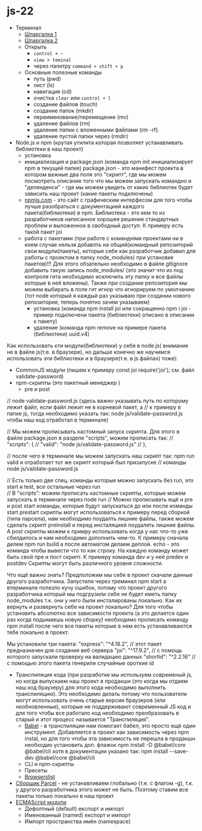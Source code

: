 # js-22

- Терминал
  - [Шпаргалка 1](https://tproger.ru/translations/bash-cheatsheet/)
  - [Шпаргалка 2](https://habr.com/ru/company/ruvds/blog/445270/)
  - Открыть
    - `control + ~`
    - `view > teminal`
    - через палитру `command + shift + p`
  - Основные полезные команды
    - путь (pwd)
    - лист (ls)
    - навигация (cd)
    - очистка `clear` или `control + l`
    - создание файлов (touch)
    - создание папок (mkdir)
    - переименование/перемещение (mv)
    - удаление файлов (rm)
    - удаление папки с вложенными файлами (rm -rf). 
    - удаление пустой папки через (rmdir) 
- Node.js и npm (крутая утилита которая позволяет устанавливать библиотеки в наш проект)
  - установка
  - инициализация и package.json (команда npm init инициализирует npm в текущей папке)
  package.json - это манифест проекта в котором важные два поля это "скрипт", где мы можем посмотреть описание того что мы 
  можем запускать командно и "депенденси" - где мы можем увидеть от каких библиотек будет зависить наш проект (какие пакеты
  подключены)
  - [npmjs.com](https://www.npmjs.com/) - это сайт с графическим интерфесом для того чтобы лучше разобраться с документацией
  каждого пакета(библиотеки) в npm. Библиотека - это кем то из разработчиков написанное хорошее решение стандартных проблем и
  выложенное в свободный доступ. К примеру есть такой пакет joi
  - работа с пакетами (при работе с командніми проектами ни в коем случае нельзя добавлть на общий(командный репозиторий свои
  модули(пакеты), которые себе как разработчик добавил для работы с проектом в папку node_modules) при установке пакетов)!!!
  Для этого обзательно необходимо в файле gitignore добавить такую запись node_modules/ (это значит что из под контроля гита
  необходимо исключить эту папку и все файлы которые в неё вложены). Также при создании репозитория мы можем выбирать в поле
  гит игнор что игнорируем по умолчанию (тот node который я каждый раз указываю при создании нового репозитория, теперь понятно зачем указываем) 
    - установка (команда npm install joi или сокращенно npm i joi - пример подключени пакета (библиотеки) описано в описании к пакету)
    - удаление (команда npm remove на примере пакета (библиотеки) uuid.v4)

Как использовать єти модули(библиотеки) у себя в node.js( внимание не в файле js(т.е. в браузере), но дальше конечно же 
научимся использовать эти библиотеки и в браузере(т.е. в js файлах) тоже): 
  - CommonJS модули (пишем к примеру const joi  require('joi'); см. файл validate-password)
  - npm-скрипты (это пакетный менеджер )
    - pre и post

// node validate-password.js (здесь важно указывать путь по которому лежит файл, если файл лежит не в корневой пакет, а
// к примеру в папке js, тогда необходимо указать так: node js/validate-password.js чтобы наш код отработал в терминале)

// Мы можем прописывать кастомный запуск скрипта. Для этого в файле package.json в разделе "scripts", можем прописать так:
// "scripts": {
//     "valid": "node js/validate-password.js"
//   },

//   после чего в терминале мы можем запускать наш скрипт так: npm run valid и отработает тот же скрипт который был призапуске
//   команды node js/validate-password.js

// Есть только две спец. команды которые можно запускать без run, это start и test, все остальные через run  
// В "scripts": можем прописать кастомные скрипты, которые можем запускать в терминале через node run
// Можно прописывать ещё и pre и post start команды, которые будут запускаться до или после команды start
prestart скрипты могут использоваться к примеру перед сборкой (типа парсела), нам необходимо поудалть лишние файлы,
также можем сделать скрипт preinstall и перед инсталяцией поудалять лишние файлы. А post скрипты можем к примру использовать
когда у нас что-то уже сбилдилось и нам необходимо дополнить чем-то. К примеру сначала делем npm run build а после 
автоматом делаем деплой. echo - это команда чтобы вывести что то как строку. 
На каждую команду может быть свой пре и пост скрипт. К примеру команда dev и у неё predev и postdev
Скрипты могут быть различного уровня сложности.   

Что ещё важно знать? Предположим мы себе в проект скачали данные другого разработчика. Запустили через треминал npm start
а втерминале полезло кучу ошибок, потому что проект другого разработчика который мы подгрузили себе не будет иметь 
папку node_modules т.к. они у него были инсталированы локально. Как их вернуть и развернуть себе на проект локально? Для того
чтобы установить абсолютно все зависимости проекта (а это делается один раз когда подымаешь новую сборку) необходимо прописать
команду npm install после чего все пакеты которые в нем есть устанавливаются тебе локально в проект.

Мы установили три пакета:
    "express": "^4.18.2", // этот пакет предназначен для создания веб сервера
    "joi": "^17.9.2", // c помощь которого запускали проверку на валидацию данных
    "shortid": "^2.2.16" // с помощью этого пакета генерили случайные ороткие id

- Транспиляция кода (при разработке мы используем современый js, но когда выпускаем наш проект в продакшн (это когда мы отдаем наш код браузеру) для этого кода необходимо выполнить транспиляцию). Это необходимо делать потому что пользователи могут использовать очень старые версии браузеров (или необновленные), которые не поддерживают современный JS код и для того чтобы все работало код необходимо преобразовать в старый и этот процесс называется "Транспиляция".  
  - [Babel](https://babeljs.io/) - в транспиляции нам помогает бабел, это просто ещё один инструмент. Добавляется 
  в проект как зависимость через npm instal, но для того чтобы эта зависимость не перешла в продакшн необходио установить доп.
  флажок npm install -D @babel/core @babel/cli хотя в документации указано так: npm install --save-dev @babel/core @babel/cli
  - CLI и npm-скрипты
  - Пресеты
  - [Browserslist](https://github.com/browserslist/browserslist)
- [Сборщик Parcel](https://parceljs.org/) - не устанавливаем глобально (т.е. с флагом -g), т.к. у другого разработчика этого может не быть. Поэтому ставим все пакеты только локально в наш проект
- [ECMAScript модули](https://exploringjs.com/es6/ch_modules.html)
  - Дефолтный (default) експорт и импорт
  - Именованный (named) експорт и импорт
  - Импорт пространства имён (namespace)
